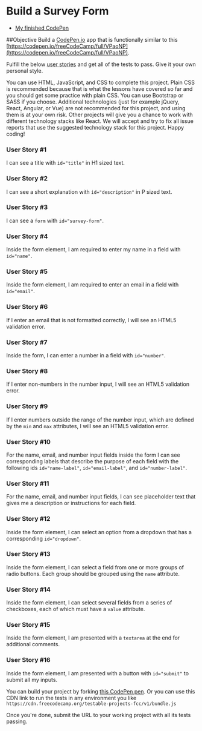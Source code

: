 # Build a Survey Form

* [My finished CodePen](https://codepen.io/jayanezj/full/rNONqjZ)

##Objective
Build a [CodePen.io](https://codepen.io) app that is functionally similar to this
[https://codepen.io/freeCodeCamp/full/VPaoNP](https://codepen.io/freeCodeCamp/full/VPaoNP).

Fulfill the below [user stories](https://en.wikipedia.org/wiki/User_story) and get all of the tests to pass. Give it your own personal style.

You can use HTML, JavaScript, and CSS to complete this project. Plain CSS is recommended because that is what the lessons have covered so far and you should get some practice with plain CSS. You can use Bootstrap or SASS if you choose. Additional technologies (just for example jQuery, React, Angular, or Vue) are not recommended for this project, and using them is at your own risk. Other projects will give you a chance to work with different technology stacks like React. We will accept and try to fix all issue reports that use the suggested technology stack for this project. Happy coding!

### User Story #1
I can see a title with `id="title"` in H1 sized text.

### User Story #2
I can see a short explanation with `id="description"` in P sized text.

### User Story #3
I can see a `form` with `id="survey-form"`.

### User Story #4
Inside the form element, I am required to enter my name in a field with `id="name"`.

### User Story #5
Inside the form element, I am required to enter an email in a field with `id="email"`.

### User Story #6
If I enter an email that is not formatted correctly, I will see an HTML5 validation error.

### User Story #7
Inside the form, I can enter a number in a field with `id="number"`.

### User Story #8
If I enter non-numbers in the number input, I will see an HTML5 validation error.

### User Story #9
If I enter numbers outside the range of the number input, which are defined by the `min` and `max` attributes, I will see an HTML5 validation error.

### User Story #10
For the name, email, and number input fields inside the form I can see corresponding labels that describe the purpose of each field with the following ids
`id="name-label"`, `id="email-label"`, and `id="number-label"`.

### User Story #11
For the name, email, and number input fields, I can see placeholder text that gives me a description or instructions for each field.

### User Story #12
Inside the form element, I can select an option from a dropdown that has a corresponding `id="dropdown"`.

### User Story #13
Inside the form element, I can select a field from one or more groups of radio buttons. Each group should be grouped using the `name` attribute.

### User Story #14
Inside the form element, I can select several fields from a series of checkboxes, each of which must have a `value` attribute.

### User Story #15
Inside the form element, I am presented with a `textarea` at the end for additional comments.

### User Story #16
Inside the form element, I am presented with a button with `id="submit"` to submit all my inputs.

You can build your project by forking [this CodePen pen](http://codepen.io/freeCodeCamp/pen/MJjpwO). Or you can use this CDN link to run the tests in any environment you like
`https://cdn.freecodecamp.org/testable-projects-fcc/v1/bundle.js`

Once you're done, submit the URL to your working project with all its tests passing.
